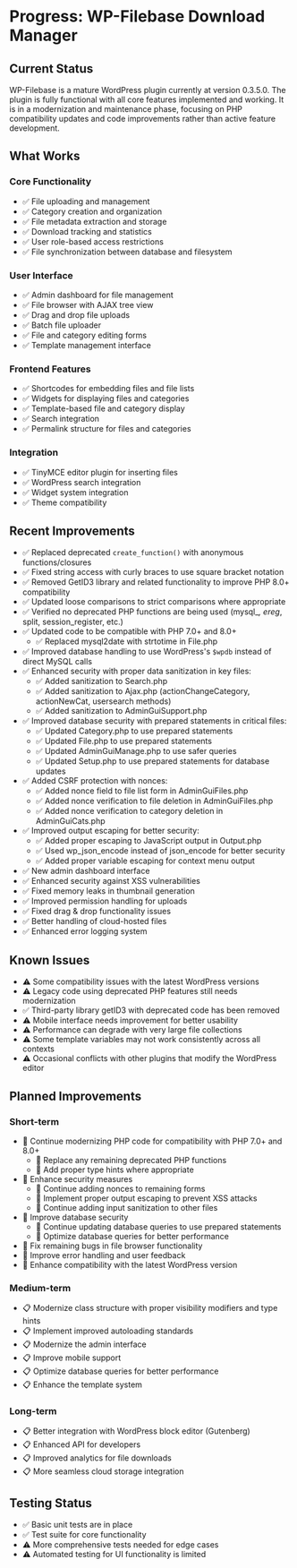 # Progress: WP-Filebase Download Manager

## Current Status

WP-Filebase is a mature WordPress plugin currently at version 0.3.5.0. The plugin is fully functional with all core features implemented and working. It is in a modernization and maintenance phase, focusing on PHP compatibility updates and code improvements rather than active feature development.

## What Works

### Core Functionality
- ✅ File uploading and management
- ✅ Category creation and organization
- ✅ File metadata extraction and storage
- ✅ Download tracking and statistics
- ✅ User role-based access restrictions
- ✅ File synchronization between database and filesystem

### User Interface
- ✅ Admin dashboard for file management
- ✅ File browser with AJAX tree view
- ✅ Drag and drop file uploads
- ✅ Batch file uploader
- ✅ File and category editing forms
- ✅ Template management interface

### Frontend Features
- ✅ Shortcodes for embedding files and file lists
- ✅ Widgets for displaying files and categories
- ✅ Template-based file and category display
- ✅ Search integration
- ✅ Permalink structure for files and categories

### Integration
- ✅ TinyMCE editor plugin for inserting files
- ✅ WordPress search integration
- ✅ Widget system integration
- ✅ Theme compatibility

## Recent Improvements

- ✅ Replaced deprecated `create_function()` with anonymous functions/closures
- ✅ Fixed string access with curly braces to use square bracket notation
- ✅ Removed GetID3 library and related functionality to improve PHP 8.0+ compatibility
- ✅ Updated loose comparisons to strict comparisons where appropriate
- ✅ Verified no deprecated PHP functions are being used (mysql_*, ereg*, split, session_register, etc.)
- ✅ Updated code to be compatible with PHP 7.0+ and 8.0+
  - ✅ Replaced mysql2date with strtotime in File.php
- ✅ Improved database handling to use WordPress's `$wpdb` instead of direct MySQL calls
- ✅ Enhanced security with proper data sanitization in key files:
  - ✅ Added sanitization to Search.php
  - ✅ Added sanitization to Ajax.php (actionChangeCategory, actionNewCat, usersearch methods)
  - ✅ Added sanitization to AdminGuiSupport.php
- ✅ Improved database security with prepared statements in critical files:
  - ✅ Updated Category.php to use prepared statements
  - ✅ Updated File.php to use prepared statements
  - ✅ Updated AdminGuiManage.php to use safer queries
  - ✅ Updated Setup.php to use prepared statements for database updates
- ✅ Added CSRF protection with nonces:
  - ✅ Added nonce field to file list form in AdminGuiFiles.php
  - ✅ Added nonce verification to file deletion in AdminGuiFiles.php
  - ✅ Added nonce verification to category deletion in AdminGuiCats.php
- ✅ Improved output escaping for better security:
  - ✅ Added proper escaping to JavaScript output in Output.php
  - ✅ Used wp_json_encode instead of json_encode for better security
  - ✅ Added proper variable escaping for context menu output
- ✅ New admin dashboard interface
- ✅ Enhanced security against XSS vulnerabilities
- ✅ Fixed memory leaks in thumbnail generation
- ✅ Improved permission handling for uploads
- ✅ Fixed drag & drop functionality issues
- ✅ Better handling of cloud-hosted files
- ✅ Enhanced error logging system

## Known Issues

- ⚠️ Some compatibility issues with the latest WordPress versions
- ⚠️ Legacy code using deprecated PHP features still needs modernization
- ✅ Third-party library getID3 with deprecated code has been removed
- ⚠️ Mobile interface needs improvement for better usability
- ⚠️ Performance can degrade with very large file collections
- ⚠️ Some template variables may not work consistently across all contexts
- ⚠️ Occasional conflicts with other plugins that modify the WordPress editor

## Planned Improvements

### Short-term
- 🔄 Continue modernizing PHP code for compatibility with PHP 7.0+ and 8.0+
  - 🔄 Replace any remaining deprecated PHP functions
  - 🔄 Add proper type hints where appropriate
- 🔄 Enhance security measures
  - 🔄 Continue adding nonces to remaining forms
  - 🔄 Implement proper output escaping to prevent XSS attacks
  - 🔄 Continue adding input sanitization to other files
- 🔄 Improve database security
  - 🔄 Continue updating database queries to use prepared statements
  - 🔄 Optimize database queries for better performance
- 🔄 Fix remaining bugs in file browser functionality
- 🔄 Improve error handling and user feedback
- 🔄 Enhance compatibility with the latest WordPress version

### Medium-term
- 📋 Modernize class structure with proper visibility modifiers and type hints
- 📋 Implement improved autoloading standards
- 📋 Modernize the admin interface
- 📋 Improve mobile support
- 📋 Optimize database queries for better performance
- 📋 Enhance the template system

### Long-term
- 📋 Better integration with WordPress block editor (Gutenberg)
- 📋 Enhanced API for developers
- 📋 Improved analytics for file downloads
- 📋 More seamless cloud storage integration

## Testing Status

- ✅ Basic unit tests are in place
- ✅ Test suite for core functionality
- ⚠️ More comprehensive tests needed for edge cases
- ⚠️ Automated testing for UI functionality is limited